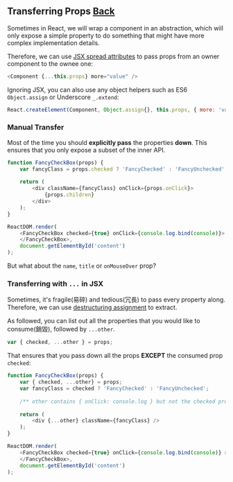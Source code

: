 ## Transferring Props [Back](./../react.md)

Sometimes in React, we will wrap a component in an abstraction, which will only expose a simple property to do something that might have more complex implementation details.

Therefore, we can use [JSX spread attributes](./../jsx_spread_attributes/jsx_spread_attributes.md) to pass props from an owner component to the ownee one:

```js
<Component {...this.props} more="value" />
```

Ignoring JSX, you can also use any object helpers such as ES6 `Object.assign` or Underscore `_.extend`:

```js
React.createElement(Component, Object.assign{}, this.props, { more: 'value' });
```

### Manual Transfer

Most of the time you should **explicitly pass** the properties **down**. This ensures that you only expose a subset of the inner API.

```js
function FancyCheckBox(props) {
    var fancyClass = props.checked ? 'FancyChecked' : 'FancyUnchecked';
    
    return (
        <div className={fancyClass} onClick={props.onClick}>
            {props.children}
        </div>
    );
}

ReactDOM.render(
    <FancyCheckBox checked={true} onClick={console.log.bind(console)}>
    </FancyCheckBox>,
    document.getElementById('content')
);
```

But what about the `name`, `title` or `onMouseOver` prop?

### Transferring with `...` in JSX

Sometimes, it's fragile(易碎) and tedious(冗長) to pass every property along. Therefore, we can use [destructuring assignment](https://developer.mozilla.org/en-US/docs/Web/JavaScript/Reference/Operators/Destructuring_assignment) to extract.

As followed, you can list out all the properties that you would like to consume(銷毀), followed by `...other`.

```js
var { checked, ...other } = props;
```

That ensures that you pass down all the props **EXCEPT** the consumed prop `checked`:

```js
function FancyCheckBox(props) {
    var { checked, ...other} = props;
    var fancyClass = checked ? 'FancyChecked' : 'FancyUnchecked';
    
    /** other contains { onClick: console.log } but not the checked property */
    
    return (
        <div {...other} className={fancyClass} />
    );
}

ReactDOM.render(
    <FancyCheckBox checked={true} onClick={console.log.bind(console)} >
    </FancyCheckBox>,
    document.getElementById('content')
);
```